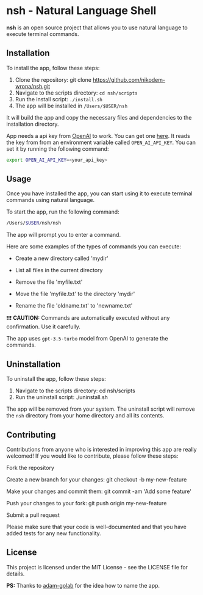 # nsh - Natural Language Shell
__nsh__  is an open source project that allows you to use natural language to execute terminal commands.

## Installation
To install the app, follow these steps:

1. Clone the repository: git clone https://github.com/nikodem-wrona/nsh.git
2. Navigate to the scripts directory: `cd nsh/scripts`
3. Run the install script: `./install.sh`
4. The app will be installed in `/Users/$USER/nsh`

It will build the app and copy the necessary files and dependencies to the installation directory.

App needs a api key from [OpenAI](https://openai.com/) to work. You can get one [here](https://platform.openai.com/account/api-keys). It reads the key from from an environment variable called `OPEN_AI_API_KEY`. You can set it by running the following command:

```bash
export OPEN_AI_API_KEY=<your_api_key>
```

## Usage
Once you have installed the app, you can start using it to execute terminal commands using natural language.

To start the app, run the following command:

```bash
/Users/$USER/nsh/nsh
```

The app will prompt you to enter a command.

Here are some examples of the types of commands you can execute:

- Create a new directory called 'mydir'

- List all files in the current directory
- Remove the file 'myfile.txt'
- Move the file 'myfile.txt' to the directory 'mydir'
- Rename the file 'oldname.txt' to 'newname.txt'

❗❗❗ __CAUTION:__ Commands are automatically executed without any confirmation. Use it carefully.

The app uses `gpt-3.5-turbo` model from OpenAI to generate the commands.

## Uninstallation
To uninstall the app, follow these steps:

1. Navigate to the scripts directory: cd nsh/scripts
2. Run the uninstall script: ./uninstall.sh

The app will be removed from your system.
The uninstall script will remove the `nsh` directory from your home directory and all its contents.

## Contributing
Contributions from anyone who is interested in improving this app are really welcomed! If you would like to contribute, please follow these steps:

Fork the repository

Create a new branch for your changes: git checkout -b my-new-feature

Make your changes and commit them: git commit -am 'Add some feature'

Push your changes to your fork: git push origin my-new-feature

Submit a pull request

Please make sure that your code is well-documented and that you have added tests for any new functionality.

## License
This project is licensed under the MIT License - see the LICENSE file for details.

__PS:__ Thanks to [adam-golab](https://github.com/adam-golab) for the idea how to name the app.
